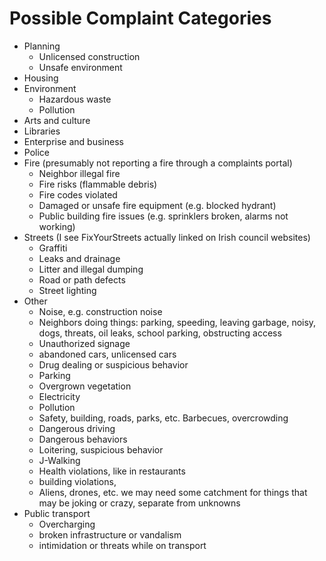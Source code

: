 # Possible Complaint Categories

- Planning
	- Unlicensed construction
	- Unsafe environment
- Housing
- Environment
	- Hazardous waste
	- Pollution
- Arts and culture
- Libraries
- Enterprise and business
- Police
- Fire (presumably not reporting a fire through a complaints portal)
	- Neighbor illegal fire
	- Fire risks (flammable debris)
	- Fire codes violated
	- Damaged or unsafe fire equipment (e.g. blocked hydrant)
	- Public building fire issues (e.g. sprinklers broken, alarms not working)
- Streets (I see FixYourStreets actually linked on Irish council websites)
	- Graffiti
	- Leaks and drainage
	- Litter and illegal dumping
	- Road or path defects
	- Street lighting
- Other
	- Noise, e.g. construction noise
	- Neighbors doing things: parking, speeding, leaving garbage, noisy, dogs, threats, oil leaks, school parking, obstructing access
	- Unauthorized signage
	- abandoned cars, unlicensed cars
	- Drug dealing or suspicious behavior
	- Parking
	- Overgrown vegetation
	- Electricity
	- Pollution
	- Safety, building, roads, parks, etc. Barbecues, overcrowding
	- Dangerous driving
	- Dangerous behaviors
	- Loitering, suspicious behavior
	- J-Walking
	- Health violations, like in restaurants
	- building violations, 
	- Aliens, drones, etc. we may need some catchment for things that may be joking or crazy, separate from unknowns
- Public transport
	- Overcharging
	- broken infrastructure or vandalism
	- intimidation or threats while on transport

